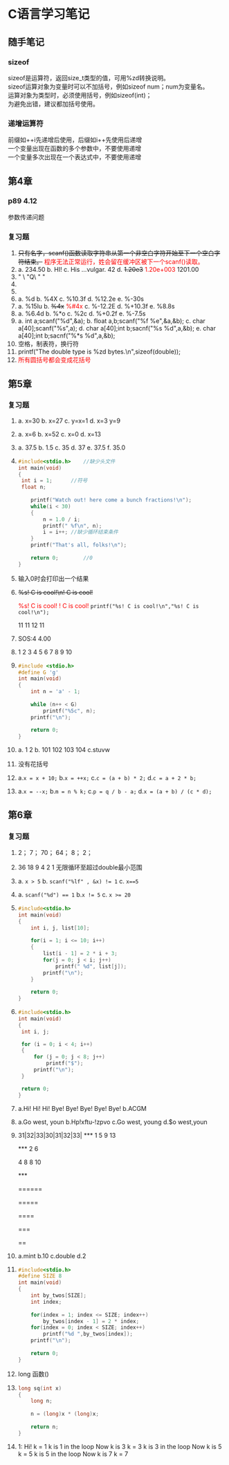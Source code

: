 # C语言学习笔记

## 随手笔记

### sizeof

sizeof是运算符，返回size_t类型的值，可用%zd转换说明。  
sizeof运算对象为变量时可以不加括号，例如sizeof num；num为变量名。  
运算对象为类型时，必须使用括号，例如sizeof(int)；  
为避免出错，建议都加括号使用。

### 递增运算符

前缀如++i先递增后使用，后缀如i++先使用后递增  
一个变量出现在函数的多个参数中，不要使用递增  
一个变量多次出现在一个表达式中，不要使用递增

## 第4章

### p89 4.12

参数传递问题

### 复习题

1. ~~只有名字，scanf()函数读取字符串从第一个非空白字符开始至下一个空白字符结束。~~
   <font color = red>程序无法正常运行，姓会留在缓冲区被下一个scanf()读取。</font>
2. a. 234.50
   b. HI!
   c. His …vulgar.  42
   d. ~~1.20e3~~<font color=red> 1.20e+003</font>  1201.00
3. " \ "Q\ " "
4.  
5.  
6. a. %d
   b. %4X
   c. %10.3f
   d. %12.2e
   e. %-30s
7. a. %15lu
   b. ~~%4x~~ <font color=red>%#4x</font>
   c. %-12.2E
   d. %+10.3f
   e. %8.8s
8. a. %6.4d
   b. %*o
   c. %2c
   d. %+0.2f
   e. %-7.5s
9. a. int a;scanf("%d",&a);
   b. float a,b;scanf("%f %e",&a,&b);
   c. char a[40];scanf("%s",a);
   d. char a[40];int b;sacnf("%s %d",a,&b);
   e. char a[40];int b;sacnf("%*s %d",a,&b);
10.  空格，制表符，换行符
11.  printf("The double type is %zd bytes.\n",sizeof(double));
12. <font color=red>所有圆括号都会变成花括号</font>

## 第5章

### 复习题

1.  a. x=30
    b. x=27
    c. y=x=1
    d. x=3 y=9

2.  a. x=6
    b. x=52
    c. x=0
    d. x=13

3.  a. 37.5
    b. 1.5
    c. 35
    d. 37
    e. 37.5
    f. 35.0

4. ```c
   #include<stdio.h>	//缺少头文件
   int main(void)
   {
   	int i = 1;  	//符号
   	float n;
       
       printf("Watch out! here come a bunch fractions!\n");
       while(i < 30)
       {
           n = 1.0 / i;
           printf(" %f\n", n);
           i = i++;	//缺少循环结束条件
       }
       printf("That's all, folks!\n");
       
       return 0;		//0	
   }
   ```

5. 输入0时会打印出一个结果

6. ~~%s! C is cool!\n! C is cool!~~

   <font color=red>%s! C is cool!</font>
   <font color=red>! C is cool!</font>	`printf("%s! C is cool!\n","%s! C is cool!\n");`

   11
   11
   12
   11

7. SOS:4 4.00

8. 1    2    3    4    5    6    7    8    9   10

9. ```c
   #include <stdio.h>
   #define G 'g'
   int main(void)
   {
       int n = 'a' - 1;
       
       while (n++ < G)
           printf("%5c", n);
       printf("\n");
       
       return 0;
   }
   ```

10. a.   1   2
    b.   101
          102
          103
          104
    c.stuvw

11. 没有花括号

12. a.`x = x + 10;`
    b.`x = ++x;`
    c.`c = (a + b) * 2;`
    d.`c = a + 2 * b;`

13. a.`x = --x;`
    b.`m = n % k;`
    c.`p = q / b - a;`
    d.`x = (a + b) / (c * d);`

## 第6章

### 复习题

1. 2；
   7；
   70；
   64；
   8；
   2；

2. 36 18 9  4  2  1
   无限循环至超过double最小范围

3. a. `x > 5`
   b. `scanf("%lf" , &x) != 1`
   c. `x==5`

4. a. `scanf("%d") == 1`
   b.`x != 5`
   c. `x >= 20`

   

5. ```c
   #include<stdio.h>
   int main(void)
   {
       int i, j, list[10];
       
       for(i = 1; i <= 10; i++)
       {
           list[i - 1] = 2 * i + 3;
           for(j = 0; j < i; j++)
               printf(" %d", list[j]);
           printf("\n");
       }
       
       return 0;
   }
   ```



6. ```c
   #include<stdio.h>
   int main(void)
   {
   	int i, j;
   
   	for (i = 0; i < 4; i++)
   	{
   		for (j = 0; j < 8; j++)
   			printf("$");
   		printf("\n");
   	}
   
   	return 0;
   }
   ```



7. a.Hi! Hi! Hi! Bye! Bye! Bye! Bye! Bye! 
   b.ACGM

8. a.Go west, youn
   b.Hp!xftu-!zpvo
   c.Go west, young
   d.$o west,youn

9. 31|32|33|30|31|32|33|
   \***
   1
   5
   9
   13

   \***
   2 6

   4 8
   8 10
   
   \***
   
   ======
   
   =====
   
   ====
   
   ===
   
   ==
   
10. a.mint
      b.10
      c.double
      d.2

11. ```c
    #include<stdio.h>
    #define SIZE 8
    int main(void)
    {
        int by_twos[SIZE];
        int index;
        
        for(index = 1; index <= SIZE; index++)
            by_twos[index - 1] = 2 * index;
        for(index = 0; index < SIZE; index++)
            printf("%d ",by_twos[index]);
        printf("\n");
        
        return 0;
    }
    ```



12. long 函数()
    
13. ```c
    long sq(int x)
    {
        long n;
        
        n = (long)x * (long)x;
        
        return n;
    }
    ```



14. 1: Hi!
    k = 1
    k is 1 in the loop
    Now k is 3
    k = 3
    k is 3 in the loop
    Now k is 5
    k = 5
    k is 5 in the loop
    Now k is 7
    k = 7
